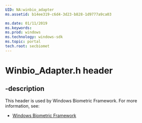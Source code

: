 ```yaml
---
UID: NA:winbio_adapter
ms.assetid: b14ee319-c6d4-3d23-b828-1d9777a9ca03

ms.date: 01/11/2019
ms.keywords: 
ms.prod: windows
ms.technology: windows-sdk
ms.topic: portal
tech.root: secbiomet
---
```


# Winbio_Adapter.h header


## -description


This header is used by Windows Biometric Framework. For more information, see:

- [Windows Biometric Framework](../_secbiomet/index.md)

